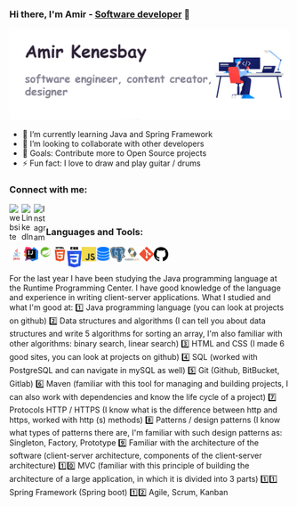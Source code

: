 ### Hi there, I'm Amir - [Software developer][website] 👋 

[<img src="https://github.com/amirkenesbay/amirkenesbay/blob/main/header-image.jpg" alt="Amir Kenesbay">][website]

- 🌱 I’m currently learning Java and Spring Framework
- 👯 I’m looking to collaborate with other developers
- 🥅 Goals: Contribute more to Open Source projects
- ⚡ Fun fact: I love to draw and play guitar / drums

### Connect with me:

[<img align="left" alt="website" width="22px" src="https://www.pngkit.com/png/detail/205-2055556_free-icons-png-web-icon-round-png.png" />][website]
[<img align="left" alt="LinkedIn" width="22px" src="https://cdn-icons-png.flaticon.com/512/174/174857.png" />][linkedin]
[<img align="left" alt="Instagram" width="22px" src="https://upload.wikimedia.org/wikipedia/commons/thumb/a/a5/Instagram_icon.png/2048px-Instagram_icon.png" />][instagram]

<br />

### Languages and Tools:

[<img align="left" alt="Java" width="26px" src="https://github.com/amirkenesbay/amirkenesbay/blob/main/icons/java-icon.png" />][website]
[<img align="left" alt="intellijidea-icon" width="26px" src="https://github.com/amirkenesbay/amirkenesbay/blob/main/icons/intellijidea-icon.png" />][website]
[<img align="left" alt="spring-icon" width="26px" src="https://github.com/amirkenesbay/amirkenesbay/blob/main/icons/spring-icon.png" />][website]
[<img align="left" alt="html5" width="26px" src="https://github.com/amirkenesbay/amirkenesbay/blob/main/icons/html5.png" />][website]
[<img align="left" alt="css3" width="26px" src="https://github.com/amirkenesbay/amirkenesbay/blob/main/icons/css-icon.png" />][website]
[<img align="left" alt="js" width="26px" src="https://github.com/amirkenesbay/amirkenesbay/blob/main/icons/js-icon.png" />][website]
[<img align="left" alt="database" width="26px" src="https://github.com/amirkenesbay/amirkenesbay/blob/main/icons/database-icon.png" />][website]
[<img align="left" alt="postgresql" width="26px" src="https://github.com/amirkenesbay/amirkenesbay/blob/main/icons/postgresql-icon.png" />][website]
[<img align="left" alt="hibernate" width="26px" src="https://github.com/amirkenesbay/amirkenesbay/blob/main/icons/hibernate-icon.png" />][website]
[<img align="left" alt="git" width="26px" src="https://github.com/amirkenesbay/amirkenesbay/blob/main/icons/git-icon.png" />][website]
[<img align="left" alt="github" width="26px" src="https://github.com/amirkenesbay/amirkenesbay/blob/main/icons/github-icon.png" />][website]

<br />

<br />


For the last year I have been studying the Java programming language at the Runtime Programming Center. I have good knowledge of the language and experience in writing client-server applications. What I studied and what I'm good at:
1️⃣ Java programming language (you can look at projects on github)
2️⃣ Data structures and algorithms (I can tell you about data structures and write 5 algorithms for sorting an array, I'm also familiar with other algorithms: binary search, linear search)
3️⃣ HTML and CSS (I made 6 good sites, you can look at projects on github)
4️⃣ SQL (worked with PostgreSQL and can navigate in mySQL as well)
5️⃣ Git (Github, BitBucket, Gitlab)
6️⃣ Maven (familiar with this tool for managing and building projects, I can also work with dependencies and know the life cycle of a project)
7️⃣ Protocols HTTP / HTTPS (I know what is the difference between http and https, worked with http (s) methods)
8️⃣ Patterns / design patterns (I know what types of patterns there are, I'm familiar with such design patterns as: Singleton, Factory, Prototype
9️⃣ Familiar with the architecture of the software (client-server architecture, components of the client-server architecture)
1️⃣0️⃣ MVC (familiar with this principle of building the architecture of a large application, in which it is divided into 3 parts)
1️⃣1️⃣ Spring Framework (Spring boot)
1️⃣2️⃣ Agile, Scrum, Kanban

[website]: http://kamir.runtime.kz/
[course]: http://vsCodeHero.com
[instagram]: https://www.instagram.com/amir_dev1807/
[linkedin]: https://www.linkedin.com/in/amir-kenesbay-a0a263198/

